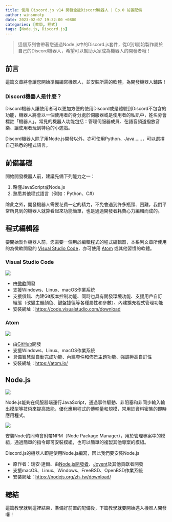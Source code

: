 ```yaml
---
title: 使用 Discord.js v14 開發全能Discord機器人 | Ep.0 前置配備
author: winsonotp
date: 2023-02-07 19:32:00 +0800
categories: [教學, 程式]
tags: [Node.js, Discord.js]
---
```


> 這個系列會帶著您通過Node.js中的Discord.js套件，從0到1開始製作屬於自己的Discord機器人，希望可以幫助大家成為機器人的開發者哦！

## 前言
這篇文章將會讓您開始準備編寫機器人，並安裝所需的軟體，為開發機器人鋪路！
### Discord機器人是什麼？
Discord機器人讓使用者可以更加方便的使用Discord或是體驗到Discord不包含的功能，機器人將會以一個使用者的身分處於伺服器或是使用者的私訊中，姓名旁會標註「機器人」。常見的機器人功能包括：管理伺服器成員、在語音頻道撥放音樂、讓使用者玩到特色的小遊戲。

Discord機器人除了用Node.js開發以外，亦可使用Python、Java......，可以選擇自己熟悉的程式語言。

## 前備基礎
開始開發機器人前，建議先備下列能力之一：
1. 略懂JavaScript或Node.js
2. 熟悉其他程式語言（例如：Python、C#）

除此之外，開發機器人需要花費一定的精力，不免會遇到許多瓶頸、困難，我們平常所見到的機器人就算看起來功能簡單，也是通過開發者耗費心力編輯而成的。

## 程式編輯器
要開始製作機器人前，您需要一個用於編輯程式的程式編輯器，本系列文章所使用的為微軟開發的 [Visual Studio Code](https://code.visualstudio.com/)，亦可使用 [Atom](https://atom.io/) 或其他習慣的軟體。

### Visual Studio Code
![](https://i.imgur.com/CeklCm7.png)


* 由[微軟](https://www.microsoft.com/zh-tw)開發
* 支援Windows、Linux、macOS作業系統
* 支援偵錯、內建Git版本控制功能、同時也具有開發環境功能、支援用戶自訂組態（改變主題顏色、鍵盤捷徑等各種屬性和參數）、內建擴充程式管理功能
* 安裝網址：https://code.visualstudio.com/download

### Atom
![](https://i.imgur.com/E7p9ppk.png)

* 由[GitHub](https://github.com/)開發
* 支援Windows、Linux、macOS作業系統
* 具備智慧型自動完成功能、內建套件和佈景主題功能、強調極高自訂性
* 安裝網址：https://atom.io/

## Node.js
![](https://i.imgur.com/DMOzCa0.png)

Node.js能夠在伺服器端運行JavaScript，通過事件驅動、非阻塞和非同步輸入輸出模型等技術來提高效能，優化應用程式的傳輸量和規模，常用於資料密集的即時應用程式。

![](https://i.imgur.com/Ze5H0N3.png)

安裝Node的同時會附帶NPM（Node Package Manager），用於管理專案中的模組，通過簡單的指令即可安裝模組，也可以簡單的複製其他專案的模組。

Discord.js的機器人即是使用Node.js編寫，因此我們要安裝Node.js

* 原作者：瑞安·達爾、由[Node.js開發者](https://github.com/ry/node/blob/master/AUTHORS)、[Joyent](https://www.joyent.com/)及其他貢獻者開發
* 支援macOS、Linux、Windows、FreeBSD、OpenBSD作業系統
* 安裝網址：https://nodejs.org/zh-tw/download/

## 總結
這篇教學就到這裡結束，準備好前置的配備後，下篇教學就要開始邁入機器人開發囉！